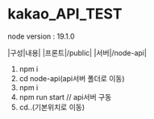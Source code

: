# kakao_API_TEST

node version : 19.1.0

|구성|내용|
|프론트|/public|
|서버|/node-api|

1. npm i
2. cd node-api(api서버 폴더로 이동)
3. npm i
4. npm run start // api서버 구동
5. cd..(기본위치로 이동)


